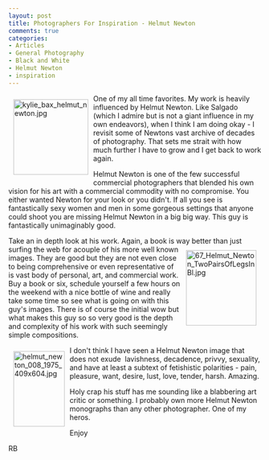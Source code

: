 ```yaml
---
layout: post
title: Photographers For Inspiration - Helmut Newton
comments: true
categories:
- Articles
- General Photography
- Black and White
- Helmut Newton
- inspiration
---
```

<a rel="lightbox" href="/wp-content/uploads/2010/02/kylie_bax_helmut_newton.jpg"><img title="kylie_bax_helmut_newton.jpg" src="/wp-content/uploads/2010/02/.thumbs/.kylie_bax_helmut_newton.jpg" border="0" alt="kylie_bax_helmut_newton.jpg" hspace="10" vspace="10" width="149" height="150" align="left" /></a>One of my all time favorites. My work is heavily influenced by Helmut Newton. Like Salgado (which I admire but is not a giant influence in my own endeavors), when I think I am doing okay - I revisit some of Newtons vast archive of decades of photography. That sets me strait with how much further I have to grow and I get back to work again.

Helmut Newton is one of the few successful commercial photographers that blended his own vision for his art with a commercial commodity with no compromise. You either wanted Newton for your look or you didn't. If all you see is fantastically sexy women and men in some gorgeous settings that anyone could shoot you are missing Helmut Newton in a big big way. This guy is fantastically unimaginably good.

Take an in depth look at his work. Again, a book is way better than just surfing the web for a<a rel="lightbox" href="/wp-content/uploads/2010/02/67_Helmut_Newton_TwoPairsOfLegsInBl.jpg"><img title="67_Helmut_Newton_TwoPairsOfLegsInBl.jpg" src="/wp-content/uploads/2010/02/.thumbs/.67_Helmut_Newton_TwoPairsOfLegsInBl.jpg" border="0" alt="67_Helmut_Newton_TwoPairsOfLegsInBl.jpg" hspace="10" vspace="10" width="140" height="150" align="right" /></a>couple of his more well known images. They are good but they are not even close to being comprehensive or even representative of is vast body of personal, art, and commercial work. Buy a book or six, schedule yourself a few hours on the weekend with a nice bottle of wine and really take some time so see what is going on with this guy's images. There is of course the initial wow but what makes this guy so so very good is the depth and complexity of his work with such seemingly simple compositions.

<a rel="lightbox" href="/wp-content/uploads/2010/02/helmut_newton_008_1975_409x604.jpg"><img title="helmut_newton_008_1975_409x604.jpg" src="/wp-content/uploads/2010/02/.thumbs/.helmut_newton_008_1975_409x604.jpg" border="0" alt="helmut_newton_008_1975_409x604.jpg" hspace="10" vspace="10" width="102" height="150" align="left" /></a>I don't think I have seen a Helmut Newton image that does not exude  lavishness, decadence, privvy, sexuality, and have at least a subtext of fetishistic polarities - pain, pleasure, want, desire, lust, love, tender, harsh. Amazing.

Holy crap his stuff has me sounding like a blabbering art critic or something. I probably own more Helmut Newton monographs than any other photographer. One of my heros.

Enjoy

RB
